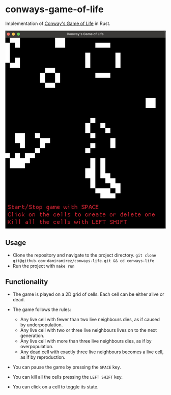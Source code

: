 # conways-game-of-life

Implementation of [Conway's Game of Life](https://en.wikipedia.org/wiki/Conway%27s_Game_of_Life) in Rust.

<img src="./image.png" alt="drawing" width="600"/>

## Usage

- Clone the repository and navigate to the project directory. `git clone git@github.com:damiramirez/conways-life.git && cd conways-life`
- Run the project with `make run`

## Functionality

- The game is played on a 2D grid of cells. Each cell can be either alive or dead.
- The game follows the rules:

  - Any live cell with fewer than two live neighbours dies, as if caused by underpopulation.
  - Any live cell with two or three live neighbours lives on to the next generation.
  - Any live cell with more than three live neighbours dies, as if by overpopulation.
  - Any dead cell with exactly three live neighbours becomes a live cell, as if by reproduction.

- You can pause the game by pressing the `SPACE` key.
- You can kill all the cells pressing the `LEFT SHIFT` key.
- You can click on a cell to toggle its state.
